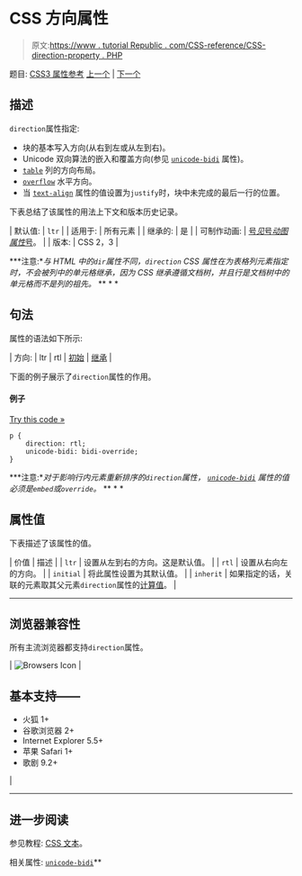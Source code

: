 # CSS 方向属性

> 原文:[https://www . tutorial Republic . com/CSS-reference/CSS-direction-property . PHP](https://www.tutorialrepublic.com/css-reference/css-direction-property.php)

题目: [CSS3 属性参考](css3-properties.php) [上一个](css-cursor-property.php) | [下一个](css-display-property.php)

## 描述

`direction`属性指定:

*   块的基本写入方向(从右到左或从左到右)。
*   Unicode 双向算法的嵌入和覆盖方向(参见 [`unicode-bidi`](css-unicode-bidi-property.php) 属性)。
*   [`table`](../html-tutorial/html-tables.php) 列的方向布局。
*   [`overflow`](css-overflow-property.php) 水平方向。
*   当 [`text-align`](css-text-align-property.php) 属性的值设置为`justify`时，块中未完成的最后一行的位置。

下表总结了该属性的用法上下文和版本历史记录。

| 默认值: | `ltr` |
| 适用于: | 所有元素 |
| 继承的: | 是 |
| 可制作动画: | [号*见*号*动图属性*号](css-animatable-properties.php)。 |
| 版本: | CSS 2，3 |

 ***注意:**与 HTML 中的`dir`属性不同，`direction` CSS 属性在为表格列元素指定时，不会被列中的单元格继承，因为 CSS 继承遵循文档树，并且行是文档树中的单元格而不是列的祖先。*  ** * *

## 句法

属性的语法如下所示:

| 方向: | ltr &#124; rtl &#124; [初始](../definitions.php#initial) &#124; [继承](../definitions.php#inherit) |

下面的例子展示了`direction`属性的作用。

#### 例子

[Try this code »](../codelab.php?topic=css&file=direction-property "Try this code using online Editor")

```
p {
    direction: rtl;
    unicode-bidi: bidi-override;
}
```

 ***注意:**对于影响行内元素重新排序的`direction`属性， [`unicode-bidi`](css-unicode-bidi-property.php) 属性的值必须是`embed`或`override`。*  ** * *

## 属性值

下表描述了该属性的值。

| 价值 | 描述 |
| `ltr` | 设置从左到右的方向。这是默认值。 |
| `rtl` | 设置从右向左的方向。 |
| `initial` | 将此属性设置为其默认值。 |
| `inherit` | 如果指定的话，关联的元素取其父元素`direction`属性的[计算值](../definitions.php#computed-value)。 |

* * *

## 浏览器兼容性

所有主流浏览器都支持`direction`属性。

| ![Browsers Icon](../Images/e9331123c77668c1832e541c2fca1002.png) | 

## 基本支持——

*   火狐 1+
*   谷歌浏览器 2+
*   Internet Explorer 5.5+
*   苹果 Safari 1+
*   歌剧 9.2+

 |

* * *

## 进一步阅读

参见教程: [CSS 文本](../css-tutorial/css-text.php)。

相关属性: [`unicode-bidi`](css-unicode-bidi-property.php)**